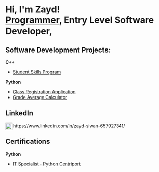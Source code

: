 <h1>Hi, I'm Zayd! <br/><a href="https://github.com/ZaydSiwan">Programmer</a>, <a>Entry Level Software Developer</a>, 

<h2> Software Development Projects:</h2>
<b>C++</b>

- [Student Skills Program](https://github.com/ZaydSiwan/StudentSkillsProgram)


<b>Python</b>
  - [Class Registration Application](https://github.com/ZaydSiwan/ZaydSiwanClassRegistrationPython-CSC121)
  - [Grade Average Calculator](https://github.com/ZaydSiwan/ZaydSiwanPythonGradeCalculator)

<h2> LinkedIn</h2>
<img align="left" alt="JoshMadakor | LinkedIn" width="22px" src="https://cdn.jsdelivr.net/npm/simple-icons@v3/icons/linkedin.svg" />
https://www.linkedin.com/in/zayd-siwan-657927341/

<h2> Certifications</h2>
<b>Python</b>

- [IT Specialist - Python Centriport](https://www.credly.com/badges/b62463b0-877a-4b71-9a9a-cf407c6d1717/public_url)


<!--
**ZaydSiwan/ZaydSiwan** is a ✨ _special_ ✨ repository because its `README.md` (this file) appears on your GitHub profile.


